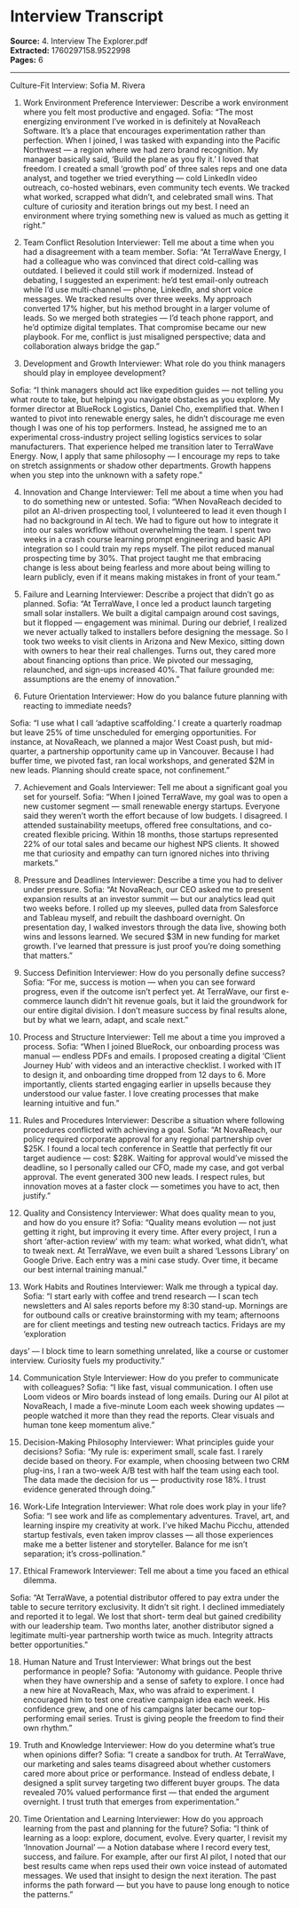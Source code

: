 # Interview Transcript

**Source:** 4. Interview The Explorer.pdf  
**Extracted:** 1760297158.9522998  
**Pages:** 6

---

Culture-Fit Interview: 
Sofia M. Rivera  
 
1. Work Environment Preference 
Interviewer: Describe a work environment where you felt most productive and engaged. 
Sofia: 
“The most energizing environment I’ve worked in is definitely at NovaReach Software. It’s a 
place that encourages experimentation rather than perfection. When I joined, I was tasked with 
expanding into the Pacific Northwest — a region where we had zero brand recognition. My 
manager basically said, ‘Build the plane as you fly it.’ I loved that freedom. I created a small 
‘growth pod’ of three sales reps and one data analyst, and together we tried everything — cold 
LinkedIn video outreach, co-hosted webinars, even community tech events. We tracked what 
worked, scrapped what didn’t, and celebrated small wins. That culture of curiosity and iteration 
brings out my best. I need an environment where trying something new is valued as much as 
getting it right.” 
 
2. Team Conflict Resolution 
Interviewer: Tell me about a time when you had a disagreement with a team member. 
Sofia: 
“At TerraWave Energy, I had a colleague who was convinced that direct cold-calling was 
outdated. I believed it could still work if modernized. Instead of debating, I suggested an 
experiment: he’d test email-only outreach while I’d use multi-channel — phone, LinkedIn, and 
short voice messages. We tracked results over three weeks. My approach converted 17% higher, 
but his method brought in a larger volume of leads. So we merged both strategies — I’d teach 
phone rapport, and he’d optimize digital templates. That compromise became our new playbook. 
For me, conflict is just misaligned perspective; data and collaboration always bridge the gap.” 
 
3. Development and Growth 
Interviewer: What role do you think managers should play in employee development? 

Sofia: 
“I think managers should act like expedition guides — not telling you what route to take, but 
helping you navigate obstacles as you explore. My former director at BlueRock Logistics, 
Daniel Cho, exemplified that. When I wanted to pivot into renewable energy sales, he didn’t 
discourage me even though I was one of his top performers. Instead, he assigned me to an 
experimental cross-industry project selling logistics services to solar manufacturers. That 
experience helped me transition later to TerraWave Energy. Now, I apply that same philosophy 
— I encourage my reps to take on stretch assignments or shadow other departments. Growth 
happens when you step into the unknown with a safety rope.” 
 
4. Innovation and Change 
Interviewer: Tell me about a time when you had to do something new or untested. 
Sofia: 
“When NovaReach decided to pilot an AI-driven prospecting tool, I volunteered to lead it even 
though I had no background in AI tech. We had to figure out how to integrate it into our sales 
workflow without overwhelming the team. I spent two weeks in a crash course learning prompt 
engineering and basic API integration so I could train my reps myself. The pilot reduced manual 
prospecting time by 30%. That project taught me that embracing change is less about being 
fearless and more about being willing to learn publicly, even if it means making mistakes in front 
of your team.” 
 
5. Failure and Learning 
Interviewer: Describe a project that didn’t go as planned. 
Sofia: 
“At TerraWave, I once led a product launch targeting small solar installers. We built a digital 
campaign around cost savings, but it flopped — engagement was minimal. During our debrief, I 
realized we never actually talked to installers before designing the message. So I took two weeks 
to visit clients in Arizona and New Mexico, sitting down with owners to hear their real 
challenges. Turns out, they cared more about financing options than price. We pivoted our 
messaging, relaunched, and sign-ups increased 40%. That failure grounded me: assumptions are 
the enemy of innovation.” 
 
6. Future Orientation 
Interviewer: How do you balance future planning with reacting to immediate needs? 

Sofia: 
“I use what I call ‘adaptive scaffolding.’ I create a quarterly roadmap but leave 25% of time 
unscheduled for emerging opportunities. For instance, at NovaReach, we planned a major West 
Coast push, but mid-quarter, a partnership opportunity came up in Vancouver. Because I had 
buffer time, we pivoted fast, ran local workshops, and generated $2M in new leads. Planning 
should create space, not confinement.” 
 
7. Achievement and Goals 
Interviewer: Tell me about a significant goal you set for yourself. 
Sofia: 
“When I joined TerraWave, my goal was to open a new customer segment — small renewable 
energy startups. Everyone said they weren’t worth the effort because of low budgets. I disagreed. 
I attended sustainability meetups, offered free consultations, and co-created flexible pricing. 
Within 18 months, those startups represented 22% of our total sales and became our highest NPS 
clients. It showed me that curiosity and empathy can turn ignored niches into thriving markets.” 
 
8. Pressure and Deadlines 
Interviewer: Describe a time you had to deliver under pressure. 
Sofia: 
“At NovaReach, our CEO asked me to present expansion results at an investor summit — but 
our analytics lead quit two weeks before. I rolled up my sleeves, pulled data from Salesforce and 
Tableau myself, and rebuilt the dashboard overnight. On presentation day, I walked investors 
through the data live, showing both wins and lessons learned. We secured $3M in new funding 
for market growth. I’ve learned that pressure is just proof you’re doing something that matters.” 
 
9. Success Definition 
Interviewer: How do you personally define success? 
Sofia: 
“For me, success is motion — when you can see forward progress, even if the outcome isn’t 
perfect yet. At TerraWave, our first e-commerce launch didn’t hit revenue goals, but it laid the 
groundwork for our entire digital division. I don’t measure success by final results alone, but by 
what we learn, adapt, and scale next.” 
 

10. Process and Structure 
Interviewer: Tell me about a time you improved a process. 
Sofia: 
“When I joined BlueRock, our onboarding process was manual — endless PDFs and emails. I 
proposed creating a digital ‘Client Journey Hub’ with videos and an interactive checklist. I 
worked with IT to design it, and onboarding time dropped from 12 days to 6. More importantly, 
clients started engaging earlier in upsells because they understood our value faster. I love 
creating processes that make learning intuitive and fun.” 
 
11. Rules and Procedures 
Interviewer: Describe a situation where following procedures conflicted with achieving a goal. 
Sofia: 
“At NovaReach, our policy required corporate approval for any regional partnership over $25K. 
I found a local tech conference in Seattle that perfectly fit our target audience — cost: $28K. 
Waiting for approval would’ve missed the deadline, so I personally called our CFO, made my 
case, and got verbal approval. The event generated 300 new leads. I respect rules, but innovation 
moves at a faster clock — sometimes you have to act, then justify.” 
 
12. Quality and Consistency 
Interviewer: What does quality mean to you, and how do you ensure it? 
Sofia: 
“Quality means evolution — not just getting it right, but improving it every time. After every 
project, I run a short ‘after-action review’ with my team: what worked, what didn’t, what to 
tweak next. At TerraWave, we even built a shared ‘Lessons Library’ on Google Drive. Each 
entry was a mini case study. Over time, it became our best internal training manual.” 
 
13. Work Habits and Routines 
Interviewer: Walk me through a typical day. 
Sofia: 
“I start early with coffee and trend research — I scan tech newsletters and AI sales reports before 
my 8:30 stand-up. Mornings are for outbound calls or creative brainstorming with my team; 
afternoons are for client meetings and testing new outreach tactics. Fridays are my ‘exploration 

days’ — I block time to learn something unrelated, like a course or customer interview. Curiosity 
fuels my productivity.” 
 
14. Communication Style 
Interviewer: How do you prefer to communicate with colleagues? 
Sofia: 
“I like fast, visual communication. I often use Loom videos or Miro boards instead of long 
emails. During our AI pilot at NovaReach, I made a five-minute Loom each week showing 
updates — people watched it more than they read the reports. Clear visuals and human tone keep 
momentum alive.” 
 
15. Decision-Making Philosophy 
Interviewer: What principles guide your decisions? 
Sofia: 
“My rule is: experiment small, scale fast. I rarely decide based on theory. For example, when 
choosing between two CRM plug-ins, I ran a two-week A/B test with half the team using each 
tool. The data made the decision for us — productivity rose 18%. I trust evidence generated 
through doing.” 
 
16. Work-Life Integration 
Interviewer: What role does work play in your life? 
Sofia: 
“I see work and life as complementary adventures. Travel, art, and learning inspire my creativity 
at work. I’ve hiked Machu Picchu, attended startup festivals, even taken improv classes — all 
those experiences make me a better listener and storyteller. Balance for me isn’t separation; it’s 
cross-pollination.” 
 
17. Ethical Framework 
Interviewer: Tell me about a time you faced an ethical dilemma. 

Sofia: 
“At TerraWave, a potential distributor offered to pay extra under the table to secure territory 
exclusivity. It didn’t sit right. I declined immediately and reported it to legal. We lost that short-
term deal but gained credibility with our leadership team. Two months later, another distributor 
signed a legitimate multi-year partnership worth twice as much. Integrity attracts better 
opportunities.” 
 
18. Human Nature and Trust 
Interviewer: What brings out the best performance in people? 
Sofia: 
“Autonomy with guidance. People thrive when they have ownership and a sense of safety to 
explore. I once had a new hire at NovaReach, Max, who was afraid to experiment. I encouraged 
him to test one creative campaign idea each week. His confidence grew, and one of his 
campaigns later became our top-performing email series. Trust is giving people the freedom to 
find their own rhythm.” 
 
19. Truth and Knowledge 
Interviewer: How do you determine what’s true when opinions differ? 
Sofia: 
“I create a sandbox for truth. At TerraWave, our marketing and sales teams disagreed about 
whether customers cared more about price or performance. Instead of endless debate, I designed 
a split survey targeting two different buyer groups. The data revealed 70% valued performance 
first — that ended the argument overnight. I trust truth that emerges from experimentation.” 
 
20. Time Orientation and Learning 
Interviewer: How do you approach learning from the past and planning for the future? 
Sofia: 
“I think of learning as a loop: explore, document, evolve. Every quarter, I revisit my ‘Innovation 
Journal’ — a Notion database where I record every test, success, and failure. For example, after 
our first AI pilot, I noted that our best results came when reps used their own voice instead of 
automated messages. We used that insight to design the next iteration. The past informs the path 
forward — but you have to pause long enough to notice the patterns.”
